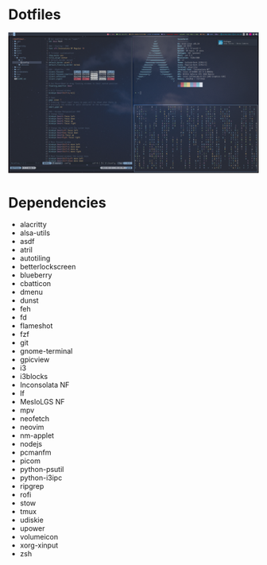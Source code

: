 # Dotfiles
![Alt text](./screenshots/arch.png "Arch")

# Dependencies
- alacritty
- alsa-utils
- asdf
- atril
- autotiling
- betterlockscreen
- blueberry
- cbatticon
- dmenu
- dunst
- feh
- fd
- flameshot
- fzf
- git
- gnome-terminal
- gpicview
- i3
- i3blocks
- Inconsolata NF
- lf
- MesloLGS NF
- mpv
- neofetch
- neovim
- nm-applet
- nodejs
- pcmanfm
- picom
- python-psutil
- python-i3ipc
- ripgrep
- rofi
- stow
- tmux
- udiskie
- upower
- volumeicon
- xorg-xinput
- zsh
